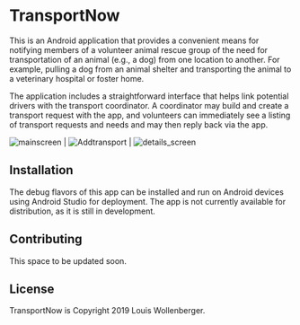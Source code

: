 # TransportNow
This is an Android application that provides a convenient means for notifying members of a volunteer animal rescue group of the need for transportation of an animal (e.g., a dog) from one location to another. For example, pulling a dog from an animal shelter and transporting the animal to a veterinary hospital or foster home.

The application includes a straightforward interface that helps link potential drivers with the transport coordinator. A coordinator may build and create a transport request with the app, and volunteers can immediately see a listing of transport requests and needs and may then reply back via the app.

![mainscreen](https://user-images.githubusercontent.com/37195570/69894487-426d1300-12d5-11ea-913a-95f185219931.png) |
![Addtransport](https://user-images.githubusercontent.com/37195570/69894489-46009a00-12d5-11ea-9aeb-e0e2ca815eac.png) |
![details_screen](https://user-images.githubusercontent.com/37195570/69894491-48fb8a80-12d5-11ea-9dfe-886586f23b35.png)


## Installation
The debug flavors of this app can be installed and run on Android devices using Android Studio for deployment. The app is not currently available for distribution, as it is still in development.

## Contributing
This space to be updated soon.

## License
TransportNow is Copyright 2019 Louis Wollenberger.
